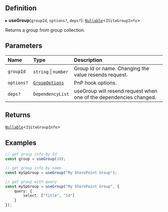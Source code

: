 
## Definition

▸ **useGroup**(`groupId`, `options?`, `deps?`): [`Nullable`](../Types/NullableT.md)<`ISiteGroupInfo`\>

Returns a group from group collection.

## Parameters

| Name | Type | Description |
| :------ | :------ | :------ |
| `groupId` | `string` \| `number` | Group Id or name. Changing the value resends request. |
| `options?` | [`GroupOptions`](../Interfaces/GroupOptions.md) | PnP hook options. |
| `deps?` | `DependencyList` | useGroup will resend request when one of the dependencies changed. |

## Returns

[`Nullable`](../Types/NullableT.md)<`ISiteGroupInfo`\>

## Examples

```typescript
// get group info by Id
const group = useGroup(10);

// get group info by name
const mySpGroup = useGroup("My SharePoint Group");

// get group with query
const mySpGroup = useGroup("My SharePoint Group", {
	query: {
		select: ["Title", "Id"]
	}
});
```
